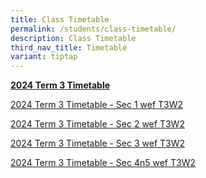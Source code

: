```yaml
---
title: Class Timetable
permalink: /students/class-timetable/
description: Class Timetable
third_nav_title: Timetable
variant: tiptap
---
```

<p><strong><u>2024 Term 3 Timetable</u></strong>
</p>
<p></p>
<p><a href="/files/Students/2024 Term 3 Timetable/Sem_2_Sec_1__wef_T3_W2_.pdf" rel="noopener noreferrer nofollow" target="_blank">2024 Term 3 Timetable - Sec 1 wef T3W2</a>
</p>
<p><a href="/files/Students/2024 Term 3 Timetable/Sem_2_Sec_2__wef_T3_W2_.pdf" rel="noopener noreferrer nofollow" target="_blank">2024 Term 3 Timetable - Sec 2 wef T3W2</a>
</p>
<p><a href="/files/Students/2024 Term 3 Timetable/Sem_2_Sec_3__wef_T3_W2_.pdf" rel="noopener noreferrer nofollow" target="_blank">2024 Term 3 Timetable - Sec 3 wef T3W2</a>
</p>
<p><a href="/files/Students/2024 Term 3 Timetable/Sem_2_Sec_4n5__wef_T3_W2_.pdf" rel="noopener noreferrer nofollow" target="_blank">2024 Term 3 Timetable - Sec 4n5 wef T3W2</a>
</p>